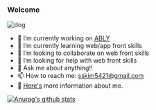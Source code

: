 ### Welcome 

![dog](https://user-images.githubusercontent.com/48345661/98429981-88d60f00-20ed-11eb-90d4-bf43a65eab53.gif)


- 🔭 I’m currently working on <a href="https://a-bly.com/" target="_blank">ABLY</a>
- 🌱 I’m currently learning web/app front skills
- 👯 I’m looking to collaborate on web front skills
- 🤔 I’m looking for help with web front skills
- 💬 Ask me about anything!!
- 📫 How to reach me: sskim5421@gmail.com
- 🤩 <a href="https://kimyoungjae96.github.io/portfolio/" target="_blank">Here's</a> more information about me.


[![Anurag's github stats](https://github-readme-stats.vercel.app/api?username=kimyoungjae96&count_private=true)](https://github.com/anuraghazra/github-readme-stats)
